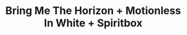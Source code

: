 ---
layout: post
category: concert
title: Bring Me The Horizon + Motionless In White + Spiritbox
artists: 
- Bring Me The Horizon
- Motionless In White
- Spiritbox
place: 
- Bercy
altplace:
- Accor Arena
country: France
city: Paris
---